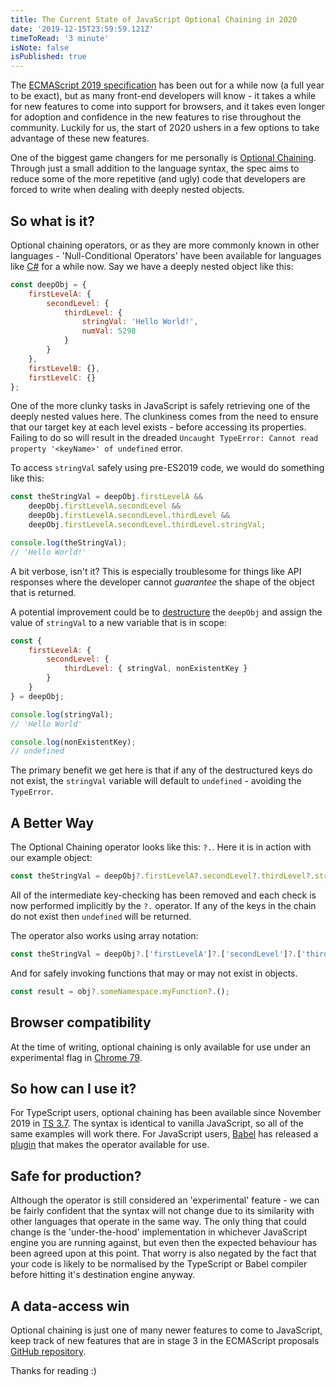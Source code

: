 ```yaml
---
title: The Current State of JavaScript Optional Chaining in 2020
date: '2019-12-15T23:59:59.121Z'
timeToRead: '3 minute'
isNote: false
isPublished: true
---
```


The [ECMAScript 2019 specification](https://www.ecma-international.org/ecma-262/10.0/index.html) has been out for a while now (a full year to be exact), but as many front-end developers will know - it takes a while for new features to come into support for browsers, and it takes even longer for adoption and confidence in the new features to rise throughout the community. Luckily for us, the start of 2020 ushers in a few options to take advantage of these new features. 

One of the biggest game changers for me personally is [Optional Chaining](https://developer.mozilla.org/en-US/docs/Web/JavaScript/Reference/Operators/Optional_chaining). Through just a small addition to the language syntax, the spec aims to reduce some of the more repetitive (and ugly) code that developers are forced to write when dealing with deeply nested objects.

## So what is it?

Optional chaining operators, or as they are more commonly known in other languages - 'Null-Conditional Operators' have been available for languages like [C#](https://docs.microsoft.com/en-gb/dotnet/csharp/language-reference/operators/member-access-operators#null-conditional-operators--and-) for a while now. Say we have a deeply nested object like this:

```js
const deepObj = {
    firstLevelA: {
        secondLevel: {
            thirdLevel: {
                stringVal: 'Hello World!',
                numVal: 5298
            }
        }
    },
    firstLevelB: {},
    firstLevelC: {}
};
```

One of the more clunky tasks in JavaScript is safely retrieving one of the deeply nested values here. The clunkiness comes from the need to ensure that our target key at each level exists - before accessing its properties. Failing to do so will result in the dreaded `Uncaught TypeError: Cannot read property '<keyName>' of undefined` error. 

To access `stringVal` safely using pre-ES2019 code, we would do something like this:

```js
const theStringVal = deepObj.firstLevelA && 
    deepObj.firstLevelA.secondLevel && 
    deepObj.firstLevelA.secondLevel.thirdLevel &&
    deepObj.firstLevelA.secondLevel.thirdLevel.stringVal;

console.log(theStringVal);
// 'Hello World!'
```

A bit verbose, isn't it? This is especially troublesome for things like API responses where the developer cannot _guarantee_ the shape of the object that is returned. 

A potential improvement could be to [destructure](https://developer.mozilla.org/en-US/docs/Web/JavaScript/Reference/Operators/Destructuring_assignment) the `deepObj` and assign the value of `stringVal` to a new variable that is in scope:

```js
const { 
    firstLevelA: { 
        secondLevel: { 
            thirdLevel: { stringVal, nonExistentKey } 
        } 
    } 
} = deepObj;

console.log(stringVal);
// 'Hello World'

console.log(nonExistentKey);
// undefined
```

The primary benefit we get here is that if any of the destructured keys do not exist, the `stringVal` variable will default to `undefined` - avoiding the `TypeError`.

## A Better Way

The Optional Chaining operator looks like this: `?.`. Here it is in action with our example object:

```js
const theStringVal = deepObj?.firstLevelA?.secondLevel?.thirdLevel?.stringVal;
```

All of the intermediate key-checking has been removed and each check is now performed implicitly by the `?.` operator. If any of the keys in the chain do not exist then `undefined` will be returned.

The operator also works using array notation:

```js
const theStringVal = deepObj?.['firstLevelA']?.['secondLevel']?.['thirdLevel']?.['stringVal'];
```

And for safely invoking functions that may or may not exist in objects.

```js
const result = obj?.someNamespace.myFunction?.();
```

## Browser compatibility

At the time of writing, optional chaining is only available for use under an experimental flag in [Chrome 79](https://caniuse.com/#feat=mdn-javascript_operators_optional_chaining). 

## So how can I use it?

For TypeScript users, optional chaining has been available since November 2019 in [TS 3.7](https://www.typescriptlang.org/docs/handbook/release-notes/typescript-3-7.html). The syntax is identical to vanilla JavaScript, so all of the same examples will work there. For JavaScript users, [Babel](https://babeljs.io/) has released a [plugin](https://babeljs.io/docs/en/babel-plugin-proposal-optional-chaining) that makes the operator available for use. 

## Safe for production?

Although the operator is still considered an 'experimental' feature - we can be fairly confident that the syntax will not change due to its similarity with other languages that operate in the same way. The only thing that could change is the 'under-the-hood' implementation in whichever JavaScript engine you are running against, but even then the expected behaviour has been agreed upon at this point. That worry is also negated by the fact that your code is likely to be normalised by the TypeScript or Babel compiler before hitting it's destination engine anyway.

## A data-access win

Optional chaining is just one of many newer features to come to JavaScript, keep track of new features that are in stage 3 in the ECMAScript proposals [GitHub repository](https://github.com/tc39/proposals).

Thanks for reading :)